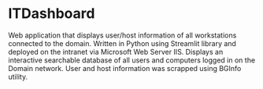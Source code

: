 # ITDashboard
Web application that displays user/host information of all workstations connected to the domain.
Written in Python using Streamlit library and deployed on the intranet via Microsoft Web Server IIS. 
Displays an interactive searchable database of all users and computers logged in on the Domain network. User and host information was scrapped using BGInfo utility. 
